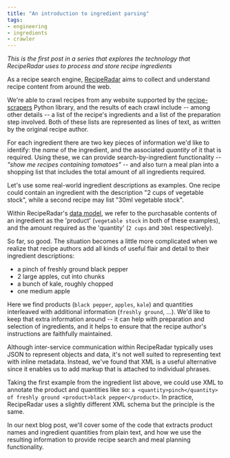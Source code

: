 ```yaml
---
title: "An introduction to ingredient parsing"
tags:
- engineering
- ingredients
- crawler
---
```


*This is the first post in a series that explores the technology that RecipeRadar uses to process and store recipe ingredients*

As a recipe search engine, [RecipeRadar](https://www.reciperadar.com) aims to collect and understand recipe content from around the web.

We're able to crawl recipes from any website supported by the [recipe-scrapers](https://github.com/hhursev/recipe-scrapers) Python library, and the results of each crawl include -- among other details -- a list of the recipe's ingredients and a list of the preparation step involved.  Both of these lists are represented as lines of text, as written by the original recipe author.

For each ingredient there are two key pieces of information we'd like to identify: the _name_ of the ingredient, and the associated _quantity_ of it that is required.  Using these, we can provide search-by-ingredient functionality -- *"show me recipes containing tomatoes"* -- and also turn a meal plan into a shopping list that includes the total amount of all ingredients required.

Let's use some real-world ingredient descriptions as examples.  One recipe could contain an ingredient with the description "2 cups of vegetable stock", while a second recipe may list "30ml vegetable stock".

Within RecipeRadar's [data model](https://en.wikipedia.org/wiki/Data_model), we refer to the purchasable contents of an ingredient as the 'product' (`vegetable stock` in both of these examples), and the amount required as the 'quantity' (`2 cups` and `30ml` respectively).

So far, so good.  The situation becomes a little more complicated when we realize that recipe authors add all kinds of useful flair and detail to their ingredient descriptions:

* a pinch of freshly ground black pepper
* 2 large apples, cut into chunks
* a bunch of kale, roughly chopped
* one medium apple

Here we find products (`black pepper`, `apples`, `kale`) and quantities interleaved with additional information (`freshly ground`, ...).  We'd like to keep that extra information around -- it can help with preparation and selection of ingredients, and it helps to ensure that the recipe author's instructions are faithfully maintained.

Although inter-service communication within RecipeRadar typically uses JSON to represent objects and data, it's not well suited to representing text with inline metadata.  Instead, we've found that XML is a useful alternative since it enables us to add markup that is attached to individual phrases.

Taking the first example from the ingredient list above, we could use XML to annotate the product and quantities like so: `a <quantity>pinch</quantity> of freshly ground <product>black pepper</product>`.  In practice, RecipeRadar uses a slightly different XML schema but the principle is the same.

In our next blog post, we'll cover some of the code that extracts product names and ingredient quantities from plain text, and how we use the resulting information to provide recipe search and meal planning functionality.
